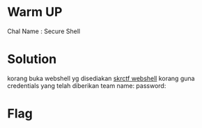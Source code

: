 # Warm UP
Chal Name : Secure Shell

# Solution
korang buka webshell yg disediakan
[skrctf webshell](https://skrctf.me/webshell/)
korang guna credentials yang telah diberikan
team name:
password:

# Flag